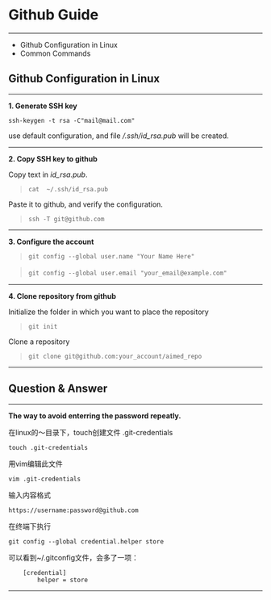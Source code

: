 # Github Guide
---
* Github Configuration in Linux
* Common Commands

## Github Configuration in Linux
---
**1\. Generate SSH key**

`ssh-keygen -t rsa -C"mail@mail.com"`

use default configuration, and file */.ssh/id_rsa.pub* will be created. 

---
**2\. Copy SSH key to github**

Copy text in *id_rsa.pub*.

> `cat  ~/.ssh/id_rsa.pub`

Paste it to github, and verify the configuration.

> `ssh -T git@github.com`


---
**3\. Configure the account**

> `git config --global user.name "Your Name Here"`

> `git config --global user.email "your_email@example.com"`　

---
**4\. Clone repository from github**

Initialize the folder in which you want to place the repository

> `git init`

Clone a repository

> `git clone git@github.com:your_account/aimed_repo`

---
## Question & Answer
***
**The way to avoid enterring the password repeatly.**

在linux的～目录下，touch创建文件 .git-credentials

    touch .git-credentials
 
用vim编辑此文件

    vim .git-credentials
 
输入内容格式

    https://username:password@github.com

在终端下执行

    git config --global credential.helper store

可以看到~/.gitconfig文件，会多了一项：

        [credential]
            helper = store
---

